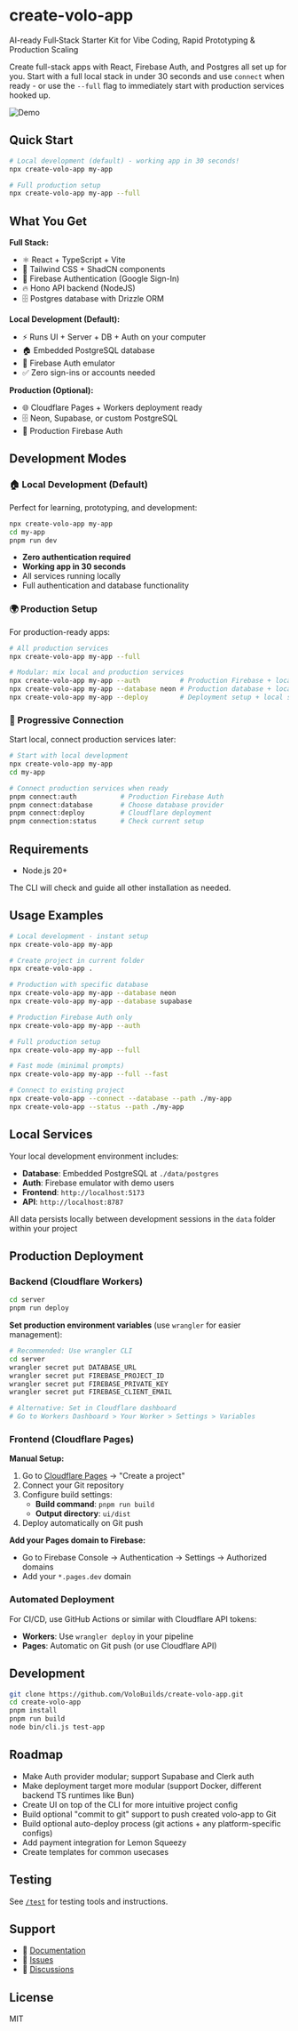 # create-volo-app
AI-ready Full‑Stack Starter Kit for Vibe Coding, Rapid Prototyping & Production Scaling

Create full-stack apps with React, Firebase Auth, and Postgres all set up for you. Start with a full local stack in under 30 seconds and use `connect` when ready - or use the `--full` flag to immediately start with production services hooked up.

![Demo](assets/demo.gif)

## Quick Start

```bash
# Local development (default) - working app in 30 seconds!
npx create-volo-app my-app

# Full production setup
npx create-volo-app my-app --full
```

## What You Get
**Full Stack:**
- ⚛️ React + TypeScript + Vite
- 🎨 Tailwind CSS + ShadCN components
- 🔐 Firebase Authentication (Google Sign-In)
- 🔥 Hono API backend (NodeJS)
- 🗄️ Postgres database with Drizzle ORM

**Local Development (Default):**
- ⚡ Runs UI + Server + DB + Auth on your computer
- 🏠 Embedded PostgreSQL database
- 🔧 Firebase Auth emulator
- ✅ Zero sign-ins or accounts needed

**Production (Optional):**
- 🌐 Cloudflare Pages + Workers deployment ready
- 🗄️ Neon, Supabase, or custom PostgreSQL
- 🔐 Production Firebase Auth

## Development Modes

### 🏠 Local Development (Default)
Perfect for learning, prototyping, and development:
```bash
npx create-volo-app my-app
cd my-app
pnpm run dev
```
- **Zero authentication required**
- **Working app in 30 seconds**
- All services running locally
- Full authentication and database functionality

### 🌍 Production Setup
For production-ready apps:
```bash
# All production services
npx create-volo-app my-app --full

# Modular: mix local and production services
npx create-volo-app my-app --auth          # Production Firebase + local database
npx create-volo-app my-app --database neon # Production database + local auth
npx create-volo-app my-app --deploy        # Deployment setup + local services
```

### 🔗 Progressive Connection
Start local, connect production services later:
```bash
# Start with local development
npx create-volo-app my-app
cd my-app

# Connect production services when ready
pnpm connect:auth           # Production Firebase Auth
pnpm connect:database       # Choose database provider
pnpm connect:deploy         # Cloudflare deployment
pnpm connection:status      # Check current setup
```

## Requirements

- Node.js 20+

The CLI will check and guide all other installation as needed.

## Usage Examples

```bash
# Local development - instant setup
npx create-volo-app my-app

# Create project in current folder
npx create-volo-app .

# Production with specific database
npx create-volo-app my-app --database neon
npx create-volo-app my-app --database supabase

# Production Firebase Auth only
npx create-volo-app my-app --auth

# Full production setup
npx create-volo-app my-app --full

# Fast mode (minimal prompts)
npx create-volo-app my-app --full --fast

# Connect to existing project
npx create-volo-app --connect --database --path ./my-app
npx create-volo-app --status --path ./my-app
```

## Local Services

Your local development environment includes:

- **Database**: Embedded PostgreSQL at `./data/postgres`
- **Auth**: Firebase emulator with demo users
- **Frontend**: `http://localhost:5173`
- **API**: `http://localhost:8787`

All data persists locally between development sessions in the `data` folder within your project

## Production Deployment

### Backend (Cloudflare Workers)
```bash
cd server
pnpm run deploy
```

**Set production environment variables** (use `wrangler` for easier management):
```bash
# Recommended: Use wrangler CLI
cd server
wrangler secret put DATABASE_URL
wrangler secret put FIREBASE_PROJECT_ID  
wrangler secret put FIREBASE_PRIVATE_KEY
wrangler secret put FIREBASE_CLIENT_EMAIL

# Alternative: Set in Cloudflare dashboard
# Go to Workers Dashboard > Your Worker > Settings > Variables
```

### Frontend (Cloudflare Pages)

**Manual Setup:**
1. Go to [Cloudflare Pages](https://dash.cloudflare.com/pages) → "Create a project"
2. Connect your Git repository
3. Configure build settings:
   - **Build command**: `pnpm run build`
   - **Output directory**: `ui/dist`
4. Deploy automatically on Git push

**Add your Pages domain to Firebase:**
- Go to Firebase Console → Authentication → Settings → Authorized domains
- Add your `*.pages.dev` domain

### Automated Deployment

For CI/CD, use GitHub Actions or similar with Cloudflare API tokens:
- **Workers**: Use `wrangler deploy` in your pipeline
- **Pages**: Automatic on Git push (or use Cloudflare API)

## Development

```bash
git clone https://github.com/VoloBuilds/create-volo-app.git
cd create-volo-app
pnpm install
pnpm run build
node bin/cli.js test-app
```

## Roadmap
- Make Auth provider modular; support Supabase and Clerk auth
- Make deployment target more modular (support Docker, different backend TS runtimes like Bun)
- Create UI on top of the CLI for more intuitive project config
- Build optional "commit to git" support to push created volo-app to Git
- Build optional auto-deploy process (git actions + any platform-specific configs)
- Add payment integration for Lemon Squeezy
- Create templates for common usecases

## Testing

See [`/test`](./test) for testing tools and instructions.

## Support

- 📖 [Documentation](https://github.com/VoloBuilds/volo-app)
- 🐛 [Issues](https://github.com/VoloBuilds/create-volo-app/issues)
- 💬 [Discussions](https://github.com/VoloBuilds/create-volo-app/discussions)

## License

MIT 
